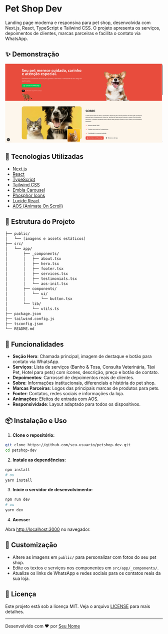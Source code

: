 
# Pet Shop Dev

Landing page moderna e responsiva para pet shop, desenvolvida com Next.js, React, TypeScript e Tailwind CSS. O projeto apresenta os serviços, depoimentos de clientes, marcas parceiras e facilita o contato via WhatsApp.

## ✨ Demonstração

![Demonstração da landing page](./public/app-img.png)

[](./public/app-img2.png)


## 🚀 Tecnologias Utilizadas

- [Next.js](https://nextjs.org/)
- [React](https://react.dev/)
- [TypeScript](https://www.typescriptlang.org/)
- [Tailwind CSS](https://tailwindcss.com/)
- [Embla Carousel](https://www.embla-carousel.com/)
- [Phosphor Icons](https://phosphoricons.com/)
- [Lucide React](https://lucide.dev/)
- [AOS (Animate On Scroll)](https://michalsnik.github.io/aos/)

## 📂 Estrutura do Projeto

```
├── public/
│   └── [imagens e assets estáticos]
├── src/
│   └── app/
│       ├── _components/
│       │   ├── about.tsx
│       │   ├── hero.tsx
│       │   ├── footer.tsx
│       │   ├── services.tsx
│       │   ├── testimonials.tsx
│       │   └── aos-init.tsx
│       ├── components/
│       │   └── ui/
│       │       └── button.tsx
│       └── lib/
│           └── utils.ts
├── package.json
├── tailwind.config.js
├── tsconfig.json
└── README.md
```

## 🐾 Funcionalidades

- **Seção Hero**: Chamada principal, imagem de destaque e botão para contato via WhatsApp.
- **Serviços**: Lista de serviços (Banho & Tosa, Consulta Veterinária, Táxi Pet, Hotel para pets) com ícones, descrição, preço e botão de contato.
- **Depoimentos**: Carrossel de depoimentos reais de clientes.
- **Sobre**: Informações institucionais, diferenciais e história do pet shop.
- **Marcas Parceiras**: Logos das principais marcas de produtos para pets.
- **Footer**: Contatos, redes sociais e informações da loja.
- **Animações**: Efeitos de entrada com AOS.
- **Responsividade**: Layout adaptado para todos os dispositivos.

## 📦 Instalação e Uso

1. **Clone o repositório:**

```bash
git clone https://github.com/seu-usuario/petshop-dev.git
cd petshop-dev
```

2. **Instale as dependências:**

```bash
npm install
# ou
yarn install
```

3. **Inicie o servidor de desenvolvimento:**

```bash
npm run dev
# ou
yarn dev
```

4. **Acesse:**

Abra [http://localhost:3000](http://localhost:3000) no navegador.

## 📝 Customização

- Altere as imagens em `public/` para personalizar com fotos do seu pet shop.
- Edite os textos e serviços nos componentes em `src/app/_components/`.
- Atualize os links de WhatsApp e redes sociais para os contatos reais da sua loja.

## 📄 Licença

Este projeto está sob a licença MIT. Veja o arquivo [LICENSE](LICENSE) para mais detalhes.

---

Desenvolvido com ❤️ por [Seu Nome](https://github.com/seu-usuario)

